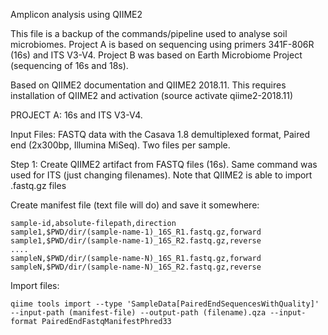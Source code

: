 Amplicon analysis using QIIME2

This file is a backup of the commands/pipeline used to analyse soil microbiomes. Project A is based on sequencing using primers 341F-806R (16s) and ITS V3-V4. Project B was based on Earth Microbiome Project (sequencing of 16s and 18s).

Based on QIIME2 documentation and QIIME2 2018.11. This requires installation of QIIME2 and activation (source activate qiime2-2018.11)

PROJECT A: 16s and ITS V3-V4.

Input Files: FASTQ data with the Casava 1.8 demultiplexed format, Paired end (2x300bp, Illumina MiSeq). Two files per sample.

Step 1: Create QIIME2 artifact from FASTQ files (16s). Same command was used for ITS (just changing filenames). Note that QIIME2 is able to import .fastq.gz files

Create manifest file (text file will do) and save it somewhere:

	sample-id,absolute-filepath,direction
	sample1,$PWD/dir/(sample-name-1)_16S_R1.fastq.gz,forward
	sample1,$PWD/dir/(sample-name-1)_16S_R2.fastq.gz,reverse
	....
	sampleN,$PWD/dir/(sample-name-N)_16S_R1.fastq.gz,forward
	sampleN,$PWD/dir/(sample-name-N)_16S_R2.fastq.gz,reverse

Import files:

	qiime tools import --type 'SampleData[PairedEndSequencesWithQuality]' --input-path (manifest-file) --output-path (filename).qza --input-format PairedEndFastqManifestPhred33

